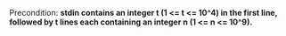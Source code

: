 Precondition: **stdin contains an integer t (1 <= t <= 10^4) in the first line, followed by t lines each containing an integer n (1 <= n <= 10^9).**